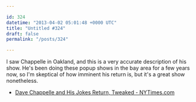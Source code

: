 ```yaml
---

id: 324
datetime: "2013-04-02 05:01:48 +0000 UTC"
title: "Untitled #324"
draft: false
permalink: "/posts/324"

---
```


I saw Chappelle in Oakland, and this is a very accurate description of his show. He's been doing these popup shows in the bay area for a few years now, so I'm skeptical of how imminent his return is, but it's a great show nonetheless. 

 
 * [Dave Chappelle and His Jokes Return, Tweaked - NYTimes.com](http://www.nytimes.com/2013/04/02/arts/television/dave-chappelle-and-his-jokes-return-tweaked.html?src=dayp)


